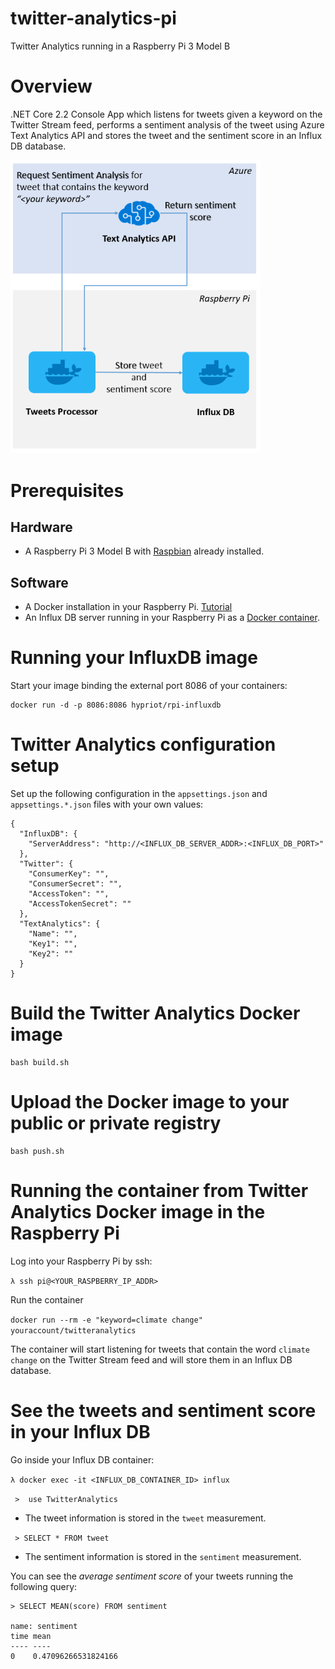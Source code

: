 # twitter-analytics-pi
Twitter Analytics running in a Raspberry Pi 3 Model B

# Overview
.NET Core 2.2 Console App which listens for tweets given a keyword on the Twitter Stream feed, performs a sentiment analysis of the tweet using Azure Text Analytics API and stores the tweet and the sentiment score in an Influx DB database. 

<img src="docs/architectural-diagram.PNG" width="400">

# Prerequisites

## Hardware
- A Raspberry Pi 3 Model B with [Raspbian](https://www.raspberrypi.org/downloads/raspbian/) already installed.

## Software
- A Docker installation in your Raspberry Pi. [Tutorial](https://iotbytes.wordpress.com/setting-up-docker-on-raspberry-pi-and-running-hello-world-container/)
- An Influx DB server running in your Raspberry Pi as a [Docker container](https://hub.docker.com/r/hypriot/rpi-influxdb).

# Running your InfluxDB image

Start your image binding the external port 8086 of your containers:

    docker run -d -p 8086:8086 hypriot/rpi-influxdb

# Twitter Analytics configuration setup

Set up the following configuration in the `appsettings.json` and `appsettings.*.json` files with your own values:

    {
      "InfluxDB": {
        "ServerAddress": "http://<INFLUX_DB_SERVER_ADDR>:<INFLUX_DB_PORT>"
      },
      "Twitter": {
        "ConsumerKey": "",
        "ConsumerSecret": "",
        "AccessToken": "",
        "AccessTokenSecret": ""
      },
      "TextAnalytics": {
        "Name": "",
        "Key1": "",
        "Key2": ""
      } 
    }



# Build the Twitter Analytics Docker image

    bash build.sh

# Upload the Docker image to your public or private registry 

    bash push.sh

# Running the container from Twitter Analytics Docker image in the Raspberry Pi

Log into your Raspberry Pi by ssh:

 `λ ssh pi@<YOUR_RASPBERRY_IP_ADDR>`
 
Run the container

  `docker run --rm -e "keyword=climate change" youraccount/twitteranalytics`
  
The container will start listening for tweets that contain the word `climate change` on the Twitter Stream feed and will store them in an Influx DB database.

# See the tweets and sentiment score in your Influx DB

Go inside your Influx DB container:

 `λ docker exec -it <INFLUX_DB_CONTAINER_ID> influx`
 
 ` >  use TwitterAnalytics`
 
 - The tweet information is stored in the `tweet` measurement.
 
 ` > SELECT * FROM tweet`
 
 - The sentiment information is stored in the `sentiment` measurement.
 
 You can see the *average sentiment score* of your tweets running the following query:
 
    > SELECT MEAN(score) FROM sentiment
 
    name: sentiment
    time mean
    ---- ----
    0    0.47096266531824166
